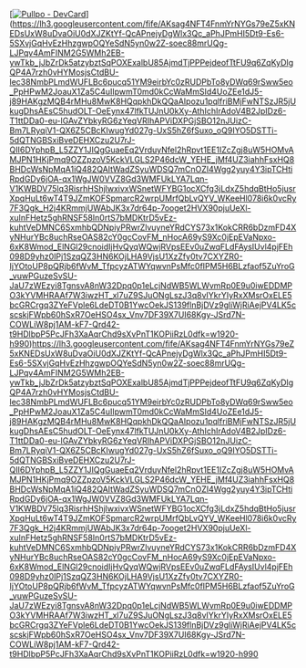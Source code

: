[[![Pullpo - DevCard](https://devcard.pullpo.io/api?user_id=cdlpmfu9g70s73ce0nbg&custom_title=amillan%20%40%20Peersyst%20Technology&custom_subtitle=Developer&show_icons=true&disable_animations=false&title_color=ffb002&text_color=ffffff&icon_color=785ef0&ring_color=ffffff&bg_color=000000&image_url=https%3A%2F%2Favatars.githubusercontent.com%2Fu%2F54996852%3Fv%3D4)](https://pullpo.io/products/devcard)](https://lh3.googleusercontent.com/fife/AKsag4NFT4FnmYrNYGs79eZ5xKNEDsUxW8uDvaOiU0dXJZKtYf-QcAPnejyDgWlx3Qc_aPhJPmHI5Dt9-Es6-5SXvjGqHvEzHhzgwpOQYeSdN5yn0w2Z-soec88mrUQg-LJPqv4AmFINM2G5WMh2EB-ywTkb_jJbZrDk5atzybztSqPOXExalbU85AjmdTjPPPejdeofTtFU9q6ZqKyDIgQP4A7rzh0vHYMosjsCtdBU-lec38NmbPLmdWUFLBc6pucq51YM9eirbYc0zRUDPbTo8yDWq69rSww5eo_PpHPwM2JoauX1Za5C4uIIpwmT0md0kCcWaMmSId4UoZEe1dJ5-j89HAKgzMQB4rMHu8MwK8HQqpkhDkQQaAIpozu1pqlfriBMjFwNTSzJR5jUkugDhsAEsC5hudOLT-OeEynx47lfkTUJnU0kXy-AthIchIrAdoV4B2JpIDz6-T1ttDDa0-eu-lGAvZYbkyRG6zYeqVRIhAPViDXPGjSBO12nJUizC-Bm7LRyqiV1-QX6Z5CBcKIwugYd027g-UxS5hZ6fSuxo_oQ9IYO5DSTTi-5dQTNGBSxiBveDEHXCzu2U7rJ-QII6DYphpB_L5ZZY1JIQgGuaeEq2VrduyNfel2hRpvt1EE1IZcZgj8uW5HOMvAMJPN1HKjPmq9OZZpzoV5KckVLGLS2P46dcW_YEHE_jMf4UZ3iahhFsxHQ8BHDcWsNpMqA1iQ482QAItWadZSyuWDSQ7mCnOZI4Wgg2yuy4Y3ipTCHtiRpdGDy6jOA-qx1WgJW0VVZ8Gd3WMFUkLYA7Lqn-V1KWBDV75lq3RisrhHShjlwxivxWSnetWFYBG1ocXCfg3jLdxZ5hdqBtHo5jusrXpqHuLt6wT4T9JZmKOFSpmarcR2wrpUMrfQbLvQYV_WKeeHl078i6k0vcRy7F3Qgk_H2j4KRmmjUWAbJK3x7dr64p-7ooget2HVX90pjuUeXl-xuInFHetz5ghRNSF58In0rtS7bMDKtrD5vEz-kuhtVeDMNC6SxmhbQDNpiyPRwrZlvuyneYRdCYS73x1KokCRR6bDzmFD4XyNHurYBc8uchRseOAS82cY0gcCovFM_nHocA69yS9Xc0jEpEVaNpxo-6xK8Wmod_ElNGl29cnoidIjHvQyqWQwjRVpsEEv0uZwqFLdFAysIUvl4pjFEh098D9yhz0IPj1SzqQZ3HN6KOjLHA9VjsU1XzZfy0tv7CXYZR0-IjYOtoUP8pQRjb6fWvM_TfpcyzATWYqwvnPsMfc0fIPM5H6BLzfaof5ZuYroG_vuwPGuzeSvSU-JaU7zWEzyi8TgnsvA8nW32Dpq0p1eLcjNdWB5WLWvmRp0E9u0iwEDDMPO3kYVMHRAAf7W3iwzHT_xl7uZ9SJuONgLszJ3q8vIYkrYIyRxXMsrOxELE5bcGRCrgq3ZYeFVple6LdeDT0B1YwcOekJS139flnBjDVz9gliWjRiAejPV4LK5cscskjFWpb60hSxR7OeHSO4sx_Vnv7DF39X7UI68Kgy-JSrd7N-COWLiW8pj1AM-kF7-Qrd42-t9HDlbpP5PcJFh3XaAqrChd9sXvPnT1KOPiiRzL0dfk=w1920-h990)https://lh3.googleusercontent.com/fife/AKsag4NFT4FnmYrNYGs79eZ5xKNEDsUxW8uDvaOiU0dXJZKtYf-QcAPnejyDgWlx3Qc_aPhJPmHI5Dt9-Es6-5SXvjGqHvEzHhzgwpOQYeSdN5yn0w2Z-soec88mrUQg-LJPqv4AmFINM2G5WMh2EB-ywTkb_jJbZrDk5atzybztSqPOXExalbU85AjmdTjPPPejdeofTtFU9q6ZqKyDIgQP4A7rzh0vHYMosjsCtdBU-lec38NmbPLmdWUFLBc6pucq51YM9eirbYc0zRUDPbTo8yDWq69rSww5eo_PpHPwM2JoauX1Za5C4uIIpwmT0md0kCcWaMmSId4UoZEe1dJ5-j89HAKgzMQB4rMHu8MwK8HQqpkhDkQQaAIpozu1pqlfriBMjFwNTSzJR5jUkugDhsAEsC5hudOLT-OeEynx47lfkTUJnU0kXy-AthIchIrAdoV4B2JpIDz6-T1ttDDa0-eu-lGAvZYbkyRG6zYeqVRIhAPViDXPGjSBO12nJUizC-Bm7LRyqiV1-QX6Z5CBcKIwugYd027g-UxS5hZ6fSuxo_oQ9IYO5DSTTi-5dQTNGBSxiBveDEHXCzu2U7rJ-QII6DYphpB_L5ZZY1JIQgGuaeEq2VrduyNfel2hRpvt1EE1IZcZgj8uW5HOMvAMJPN1HKjPmq9OZZpzoV5KckVLGLS2P46dcW_YEHE_jMf4UZ3iahhFsxHQ8BHDcWsNpMqA1iQ482QAItWadZSyuWDSQ7mCnOZI4Wgg2yuy4Y3ipTCHtiRpdGDy6jOA-qx1WgJW0VVZ8Gd3WMFUkLYA7Lqn-V1KWBDV75lq3RisrhHShjlwxivxWSnetWFYBG1ocXCfg3jLdxZ5hdqBtHo5jusrXpqHuLt6wT4T9JZmKOFSpmarcR2wrpUMrfQbLvQYV_WKeeHl078i6k0vcRy7F3Qgk_H2j4KRmmjUWAbJK3x7dr64p-7ooget2HVX90pjuUeXl-xuInFHetz5ghRNSF58In0rtS7bMDKtrD5vEz-kuhtVeDMNC6SxmhbQDNpiyPRwrZlvuyneYRdCYS73x1KokCRR6bDzmFD4XyNHurYBc8uchRseOAS82cY0gcCovFM_nHocA69yS9Xc0jEpEVaNpxo-6xK8Wmod_ElNGl29cnoidIjHvQyqWQwjRVpsEEv0uZwqFLdFAysIUvl4pjFEh098D9yhz0IPj1SzqQZ3HN6KOjLHA9VjsU1XzZfy0tv7CXYZR0-IjYOtoUP8pQRjb6fWvM_TfpcyzATWYqwvnPsMfc0fIPM5H6BLzfaof5ZuYroG_vuwPGuzeSvSU-JaU7zWEzyi8TgnsvA8nW32Dpq0p1eLcjNdWB5WLWvmRp0E9u0iwEDDMPO3kYVMHRAAf7W3iwzHT_xl7uZ9SJuONgLszJ3q8vIYkrYIyRxXMsrOxELE5bcGRCrgq3ZYeFVple6LdeDT0B1YwcOekJS139flnBjDVz9gliWjRiAejPV4LK5cscskjFWpb60hSxR7OeHSO4sx_Vnv7DF39X7UI68Kgy-JSrd7N-COWLiW8pj1AM-kF7-Qrd42-t9HDlbpP5PcJFh3XaAqrChd9sXvPnT1KOPiiRzL0dfk=w1920-h990
<!--[![Top Langs](https://github-readme-stats.vercel.app/api/top-langs/?username=AgustinMJ&layout=compact&langs_count=10&theme=tokyonight)](https://github.com/anuraghazra/github-readme-stats)
>-->

<!--
**AgustinMJ/AgustinMJ** is a ✨ _special_ ✨ repository because its `README.md` (this file) appears on your GitHub profile.

Here are some ideas to get you started:

- 🔭 I’m currently working on ...
- 🌱 I’m currently learning ...
- 👯 I’m looking to collaborate on ...
- 🤔 I’m looking for help with ...
- 💬 Ask me about ...
- 📫 How to reach me: ...
- 😄 Pronouns: ...
- ⚡ Fun fact: ...

